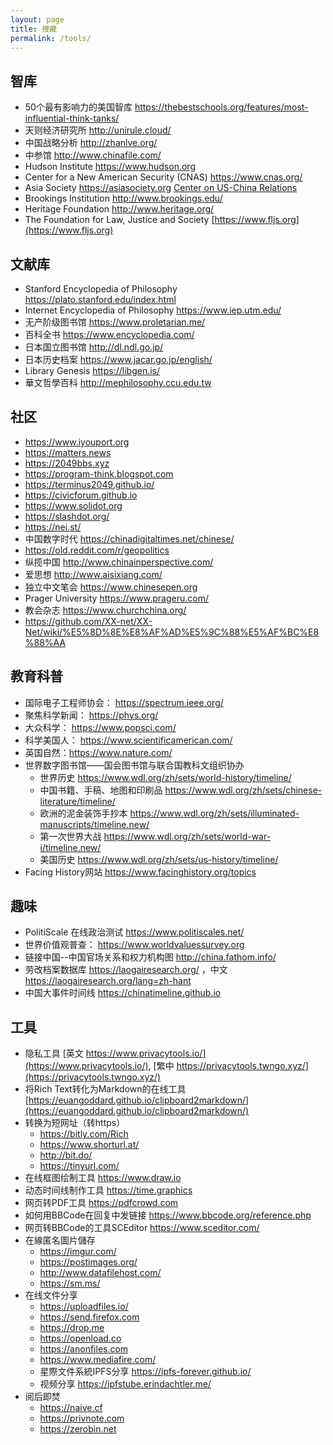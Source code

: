 ```yaml
---
layout: page
title: 搜藏
permalink: /tools/
---
```


## 智库
* 50个最有影响力的美国智库 https://thebestschools.org/features/most-influential-think-tanks/
* 天则经济研究所 http://unirule.cloud/
* 中国战略分析 http://zhanlve.org/
* 中参馆 http://www.chinafile.com/
* Hudson Institute https://www.hudson.org
* Center for a New American Security (CNAS) https://www.cnas.org/
* Asia Society https://asiasociety.org [Center on US-China Relations](https://asiasociety.org/center-us-china-relations)
* Brookings Institution http://www.brookings.edu/
* Heritage Foundation http://www.heritage.org/
* The Foundation for Law, Justice and Society [https://www.fljs.org](https://www.fljs.org)

## 文献库
* Stanford Encyclopedia of Philosophy https://plato.stanford.edu/index.html
* Internet Encyclopedia of Philosophy  https://www.iep.utm.edu/
* 无产阶级图书馆 https://www.proletarian.me/
* 百科全书 https://www.encyclopedia.com/
* 日本国立图书馆 http://dl.ndl.go.jp/ 
* 日本历史档案 https://www.jacar.go.jp/english/ 
* Library Genesis https://libgen.is/ 
* 華文哲學百科 http://mephilosophy.ccu.edu.tw

## 社区
* https://www.iyouport.org
* https://matters.news
* https://2049bbs.xyz
* https://program-think.blogspot.com
* https://terminus2049.github.io/
* https://civicforum.github.io
* https://www.solidot.org
* https://slashdot.org/
* https://nei.st/
* 中国数字时代 https://chinadigitaltimes.net/chinese/
* https://old.reddit.com/r/geopolitics
* 纵揽中国 http://www.chinainperspective.com/
* 爱思想 http://www.aisixiang.com/
* 独立中文笔会 https://www.chinesepen.org
* Prager University https://www.prageru.com/
* 教会杂志 https://www.churchchina.org/
* https://github.com/XX-net/XX-Net/wiki/%E5%8D%8E%E8%AF%AD%E5%9C%88%E5%AF%BC%E8%88%AA

## 教育科普
* 国际电子工程师协会： https://spectrum.ieee.org/
* 聚焦科学新闻： https://phys.org/
* 大众科学： https://www.popsci.com/
* 科学美国人： https://www.scientificamerican.com/ 
* 英国自然：https://www.nature.com/
* 世界数字图书馆——国会图书馆与联合国教科文组织协办
    * 世界历史 https://www.wdl.org/zh/sets/world-history/timeline/
    * 中国书籍、手稿、地图和印刷品 https://www.wdl.org/zh/sets/chinese-literature/timeline/
    * 欧洲的泥金装饰手抄本 https://www.wdl.org/zh/sets/illuminated-manuscripts/timeline.new/
    * 第一次世界大战 https://www.wdl.org/zh/sets/world-war-i/timeline.new/
    * 美国历史 https://www.wdl.org/zh/sets/us-history/timeline/
* Facing History网站 https://www.facinghistory.org/topics


## 趣味
* PolitiScale 在线政治测试 https://www.politiscales.net/
* 世界价值观普查： https://www.worldvaluessurvey.org
* 链接中国--中国官场关系和权力机构图 http://china.fathom.info/
* 劳改档案数据库 https://laogairesearch.org/ ，中文 https://laogairesearch.org/lang=zh-hant 
* 中国大事件时间线 https://chinatimeline.github.io


## 工具
* 隐私工具 [英文 https://www.privacytools.io/](https://www.privacytools.io/), [繁中 https://privacytools.twngo.xyz/](https://privacytools.twngo.xyz/)
* 将Rich Text转化为Markdown的在线工具 [https://euangoddard.github.io/clipboard2markdown/](https://euangoddard.github.io/clipboard2markdown/)
* 转换为短网址（转https）
    * https://bitly.com/Rich 
    * https://www.shorturl.at/
    * http://bit.do/
    * https://tinyurl.com/
* 在线框图绘制工具 https://www.draw.io
* 动态时间线制作工具 https://time.graphics
* 网⻚转PDF工具 https://pdfcrowd.com
* 如何用BBCode在回复中发链接 https://www.bbcode.org/reference.php
* 网⻚转BBCode的工具SCEditor https://www.sceditor.com/
* 在線匿名圖片儲存
    * https://imgur.com/
    * https://postimages.org/
    * http://www.datafilehost.com/
    * https://sm.ms/
* 在线文件分享
    * https://uploadfiles.io/
    * https://send.firefox.com
    * https://drop.me
    * https://openload.co
    * https://anonfiles.com 
    * https://www.mediafire.com/
    * 星際文件系統IPFS分享 https://ipfs-forever.github.io/
    * 视频分享 https://ipfstube.erindachtler.me/
* 阅后即焚
    * https://naive.cf 
    * https://privnote.com
    * https://zerobin.net

